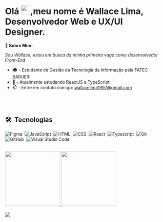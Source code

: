 <h1 align="left">Olá <img src="https://raw.githubusercontent.com/kaueMarques/kaueMarques/master/hi.gif" height="30px">,meu nome é Wallace Lima, Desenvolvedor Web e UX/UI Designer.</h1>

🐺<b> Sobre Mim:</b>

<i>Sou Wallace, estou em busca da minha primeira vaga como desenvolvedor Front-End</i>


- 🎓 - Estudante de Gestão da Tecnologia da Informação pela FATEC BARUERI
- 🌱 - Atualmente estudando ReactJS e TypeScript
- 📫 - Entre em contato comigo: wallacelima1997@gmail.com


<br><br>




  
  ## 🛠 &nbsp;Tecnologias
![Figma](https://img.shields.io/badge/-Figma-05122A?style=flat&logo=figma)&nbsp;
![JavaScript](https://img.shields.io/badge/-JavaScript-05122A?style=flat&logo=javascript)&nbsp;
![HTML](https://img.shields.io/badge/-HTML-05122A?style=flat&logo=HTML5)&nbsp;
![CSS](https://img.shields.io/badge/-CSS-05122A?style=flat&logo=CSS3&logoColor=1572B6)&nbsp;
![React](https://img.shields.io/badge/-React-05122A?style=flat&logo=react)&nbsp;
![Typescript](https://img.shields.io/badge/-TypeScript-05122A?style=flat&logo=typescript)&nbsp;
![Git](https://img.shields.io/badge/-Git-05122A?style=flat&logo=git)&nbsp;
![GitHub](https://img.shields.io/badge/-GitHub-05122A?style=flat&logo=github)&nbsp;
![Visual Studio Code](https://img.shields.io/badge/-Visual%20Studio%20Code-05122A?style=flat&logo=visual-studio-code&logoColor=007ACC)&nbsp;
  
  <br>
  
  
  <div>
  <a href="https://github.com/wallacelima97">
  <img height="180em" src="https://github-readme-stats.vercel.app/api?username=wallacelima97&show_icons=true&theme=dracula&include_all_commits=true&count_private=true"/>
  <img height="180em" src="https://github-readme-stats.vercel.app/api/top-langs/?username=wallacelima97&layout=compact&langs_count=7&theme=dracula"/>
</div>

<br>
<div>
<a href="https://www.linkedin.com/in/wallace-santos-354537136/" target="_blank"><img src="https://img.shields.io/badge/LinkedIn-0077B5?style=for-the-badge&logo=linkedin&logoColor=white" target="blank"></a>
</div>
  
 
 
